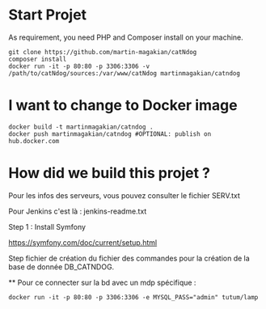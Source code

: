 ﻿

Start Projet
==============

As requirement, you need PHP and Composer install on your machine.

```
git clone https://github.com/martin-magakian/catNdog
composer install
docker run -it -p 80:80 -p 3306:3306 -v /path/to/catNdog/sources:/var/www/catNdog martinmagakian/catndog
```



I want to change to Docker image
=========================

```
docker build -t martinmagakian/catndog .
docker push martinmagakian/catndog #OPTIONAL: publish on hub.docker.com
```



How did we build this projet ?
================================

Pour les infos des serveurs, vous pouvez consulter le fichier SERV.txt

Pour Jenkins c'est là : jenkins-readme.txt


Step 1 : Install Symfony

https://symfony.com/doc/current/setup.html

Step fichier de création du fichier des commandes pour la création de la base de donnée DB_CATNDOG.

** Pour ce connecter sur la bd avec un mdp spécifique : 

	docker run -it -p 80:80 -p 3306:3306 -e MYSQL_PASS="admin" tutum/lamp
